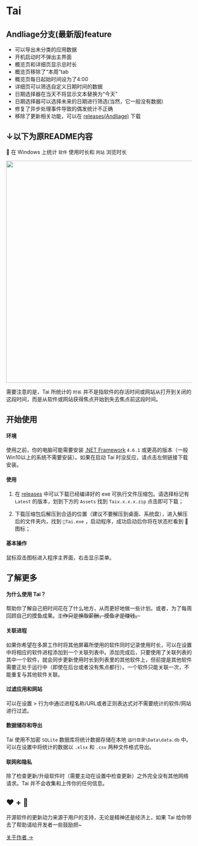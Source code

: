 # Tai

## Andliage分支(最新版)feature

- 可以导出未分类的应用数据
- 开机启动时不弹出主界面
- 概览页和详细页显示总时长
- 概览页移除了“本周”tab
- 概览页每日起始时间设为了4:00
- 详细页可以筛选自定义日期时间的数据
- 日期选择器在当天不将显示文本替换为“今天”
- 日期选择器可以选择未来的日期进行筛选(当然，它一般没有数据)
- 修复了异步处理事件导致的偶发统计不正确
- 移除了更新相关功能，可以在 [releases(Andliage)](https://github.com/AndliagePox/Tai/releases) 下载

## ↓以下为原README内容

👻 在 Windows 上统计 `软件` 使用时长和 `网站` 浏览时长

<img src="index.jpg" width=600 />

需要注意的是，Tai 所统计的 `时长` 并不是指软件的存活时间或网站从打开到关闭的这段时间，而是从软件或网站获得焦点开始到失去焦点前这段时间。

## 开始使用

#### 环境

使用之前，你的电脑可能需要安装 [.NET Framework](https://dotnet.microsoft.com/en-us/download/dotnet-framework) `4.6.1` 或更高的版本（一般Win10以上的系统不需要安装）。如果在启动 Tai 时没反应，请点击左侧链接下载安装。

#### 使用

1. 在 [releases](https://github.com/Planshit/Tai/releases) 中可以下载已经编译好的 exe 可执行文件压缩包。请选择标记有 `Latest` 的版本，划到下方的 `Assets` 找到 `Taix.x.x.x.zip` 点击即可下载；

2. 下载压缩包后解压到合适的位置（建议不要解压到桌面、系统盘），进入解压后的文件夹内，找到 `👻Tai.exe` ，启动程序，成功启动后你将在状态栏看到 👻 图标；

#### 基本操作

鼠标双击图标进入程序主界面，右击显示菜单。

## 了解更多

#### 为什么使用 Tai？

帮助你了解自己把时间花在了什么地方，从而更好地做一些计划。或者，为了每周回顾自己的摸鱼成果。~~工作只是换取薪酬，摸鱼才是赚钱。~~

#### 关联进程

如果你希望在多屏工作时将其他屏幕所使用的软件同时记录使用时长，可以在设置中将相应的软件进程添加到一个关联列表中。添加完成后，只要使用了关联列表的其中一个软件，就会同步更新使用时长到列表里的其他软件上，但前提是其他软件需要正处于运行中（即使在后台或者没有焦点都行）。一个软件只能关联一次，不能重复与其他软件关联。

#### 过滤应用和网站

可以在设置 > 行为中通过进程名称/URL或者正则表达式对不需要统计的软件/网站进行过滤。

#### 数据储存和导出

Tai 使用不加密 `SQLite` 数据库将统计数据存储在本地 `运行目录\Data\data.db` 中。可以在设置中将统计的数据以 `.xlsx` 和 `.csv` 两种文件格式导出。

#### 联网和隐私

除了检查更新/升级软件时（需要主动在设置中检查更新）之外完全没有其他网络请求。Tai 并不会收集和上传你的任何信息。

##  ♥ + 👻

开源软件的更新动力来源于用户的支持，无论是精神还是经济上，如果 Tai 给你带去了帮助请给开发者一些鼓励把~

[关于作者 →](https://github.com/noberumotto/noberumotto/blob/master/about.md)
